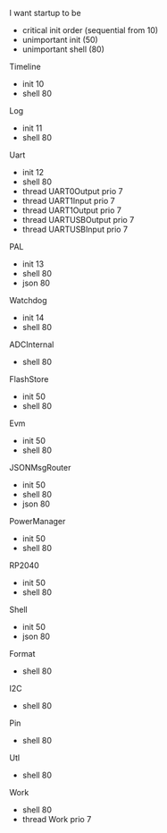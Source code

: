I want startup to be
- critical init order (sequential from 10)
- unimportant init    (50)
- unimportant shell   (80)


Timeline
- init  10
- shell 80

Log
- init  11
- shell 80

Uart
- init  12
- shell 80
- thread UART0Output   prio 7
- thread UART1Input    prio 7
- thread UART1Output   prio 7
- thread UARTUSBOutput prio 7
- thread UARTUSBInput  prio 7

PAL
- init  13
- shell 80
- json 80

Watchdog
- init 14
- shell 80

ADCInternal
- shell 80

FlashStore
- init  50
- shell 80

Evm
- init  50
- shell 80

JSONMsgRouter
- init 50
- shell 80
- json 80

PowerManager
- init 50
- shell 80

RP2040
- init 50
- shell 80

Shell
- init 50
- json 80

Format
- shell 80

I2C
- shell 80

Pin
- shell 80

Utl
- shell 80

Work
- shell 80
- thread Work prio 7
